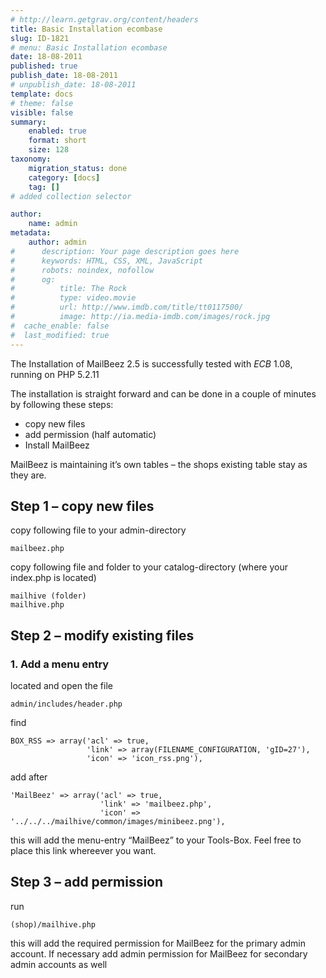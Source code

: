```yaml
---
# http://learn.getgrav.org/content/headers
title: Basic Installation ecombase
slug: ID-1821
# menu: Basic Installation ecombase
date: 18-08-2011
published: true
publish_date: 18-08-2011
# unpublish_date: 18-08-2011
template: docs
# theme: false
visible: false
summary:
    enabled: true
    format: short
    size: 128
taxonomy:
    migration_status: done
    category: [docs]
    tag: []
# added collection selector

author:
    name: admin
metadata:
    author: admin
#      description: Your page description goes here
#      keywords: HTML, CSS, XML, JavaScript
#      robots: noindex, nofollow
#      og:
#          title: The Rock
#          type: video.movie
#          url: http://www.imdb.com/title/tt0117500/
#          image: http://ia.media-imdb.com/images/rock.jpg
#  cache_enable: false
#  last_modified: true
---
```


The Installation of MailBeez 2.5 is successfully tested with *ECB* 1.08, running on PHP 5.2.11

The installation is straight forward and can be done in a couple of minutes by following these steps:

- copy new files
- add permission (half automatic)
- Install MailBeez

MailBeez is maintaining it’s own tables – the shops existing table stay as they are.

## Step 1 – copy new files

copy following file to your admin-directory

```
mailbeez.php
```


copy following file and folder to your catalog-directory (where your index.php is located)

```
mailhive (folder)
mailhive.php
```


## Step 2 – modify existing files

### 1. Add a menu entry

located and open the file

```
admin/includes/header.php
```


find

```
BOX_RSS => array('acl' => true,
                 'link' => array(FILENAME_CONFIGURATION, 'gID=27'),
                 'icon' => 'icon_rss.png'),
```

add after

```
'MailBeez' => array('acl' => true,
                    'link' => 'mailbeez.php',
                    'icon' => '../../../mailhive/common/images/minibeez.png'),
```


this will add the menu-entry “MailBeez” to your Tools-Box. Feel free to place this link whereever you want.

## Step 3 – add permission

run

```
(shop)/mailhive.php
```


this will add the required permission for MailBeez for the primary admin account.
If necessary add admin permission for MailBeez for secondary admin accounts as well
